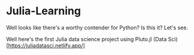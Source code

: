 # Julia-Learning
Well looks like there's a worthy contender for Python? Is this it? Let's see. 


Well here's the first Julia data science project using Pluto.jl
(Data Sci)[https://juliadatasci.netlify.app/]
